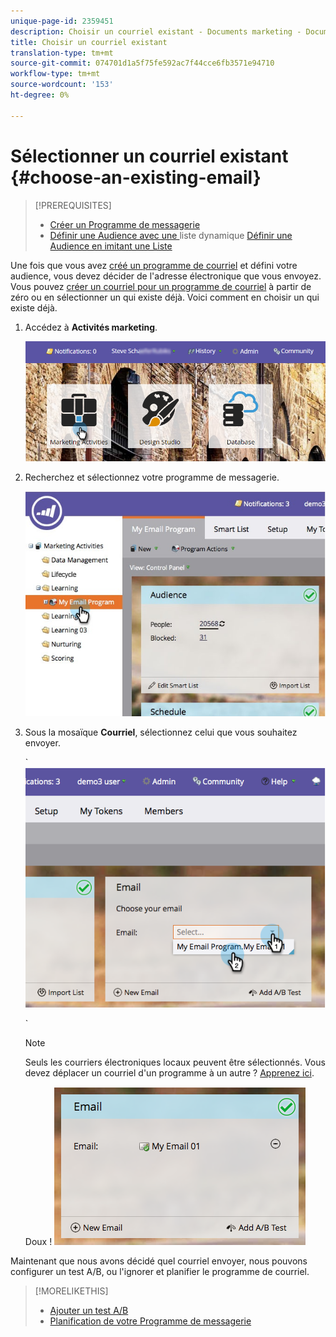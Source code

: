 ```yaml
---
unique-page-id: 2359451
description: Choisir un courriel existant - Documents marketing - Documentation du produit
title: Choisir un courriel existant
translation-type: tm+mt
source-git-commit: 074701d1a5f75fe592ac7f44cce6fb3571e94710
workflow-type: tm+mt
source-wordcount: '153'
ht-degree: 0%

---
```



# Sélectionner un courriel existant {#choose-an-existing-email}

>[!PREREQUISITES]
>
>* [Créer un Programme de messagerie](../../../../product-docs/email-marketing/email-programs/creating-an-email-program/create-an-email-program.md)
>* [Définir une Audience avec une ](../../../../product-docs/email-marketing/email-programs/managing-people-in-email-programs/define-an-audience-with-a-smart-list.md) liste dynamique  [Définir une Audience en imitant une Liste](../../../../product-docs/email-marketing/email-programs/managing-people-in-email-programs/define-an-audience-by-importing-a-list.md)

>



Une fois que vous avez [créé un programme de courriel](../../../../product-docs/email-marketing/email-programs/creating-an-email-program/create-an-email-program.md) et défini votre audience, vous devez décider de l&#39;adresse électronique que vous envoyez. Vous pouvez [créer un courriel pour un programme de courriel](create-an-email-for-an-email-program.md) à partir de zéro ou en sélectionner un qui existe déjà. Voici comment en choisir un qui existe déjà.

1. Accédez à **Activités marketing**.

   ![](assets/login-marketing-activities.png)

1. Recherchez et sélectionnez votre programme de messagerie.

   ![](assets/selectemailprogram.jpg)

1. Sous la mosaïque **Courriel**, sélectionnez celui que vous souhaitez envoyer.

   ` ![](assets/image2014-9-12-11-3a28-3a10.png)

   `

   >[!NOTE]
   >
   >Seuls les courriers électroniques locaux peuvent être sélectionnés. Vous devez déplacer un courriel d&#39;un programme à un autre ? [Apprenez ici](move-an-email.md).

   Doux !   ![](assets/image2014-9-12-11-3a28-3a51.png)

Maintenant que nous avons décidé quel courriel envoyer, nous pouvons configurer un test A/B, ou l&#39;ignorer et planifier le programme de courriel.

>[!MORELIKETHIS]
>
>* [Ajouter un test A/B](email-test-a-b-test/add-an-a-b-test.md)
>* [Planification de votre Programme de messagerie](schedule-your-email-program.md)

>



